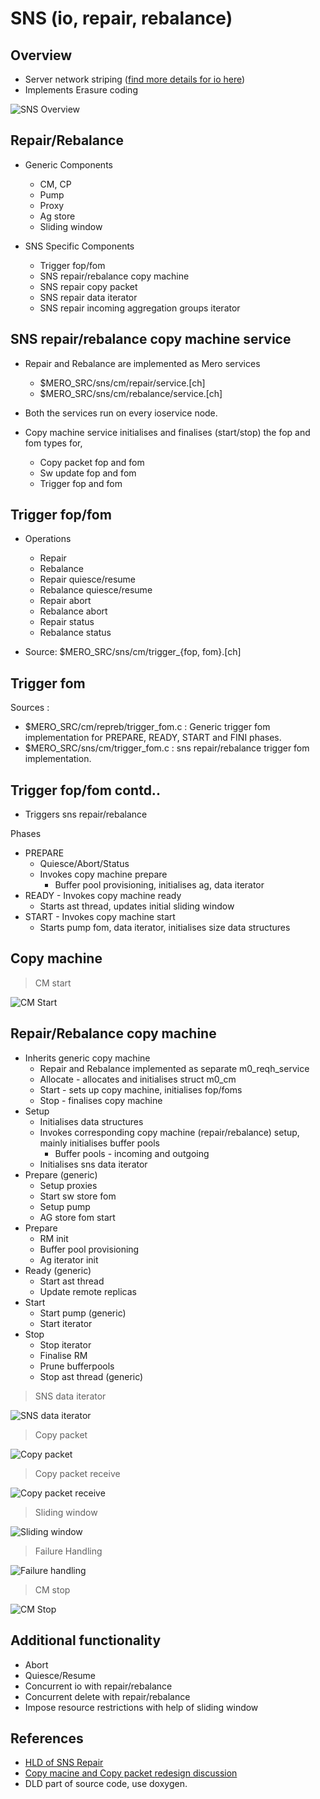 # SNS (io, repair, rebalance)

## Overview

- Server network striping ([find more details for io here](https://seagatetechnology-my.sharepoint.com/:w:/g/personal/hua_huang_seagate_com/Eb0CTiI3VbdAhLzn8NufzisBj_OFeA4bnKw3Pu0X0jJGVA?e=4%3A8psKWK&at=9&CID=c7fca889-7248-8d1b-0701-0641fb87566d "find more details for io here"))
- Implements Erasure coding

![SNS Overview](/doc/be/images/sns-overview.PNG)

## Repair/Rebalance

- Generic Components
	- CM, CP
	- Pump
	- Proxy
	- Ag store
	- Sliding window

- SNS Specific Components
	- Trigger fop/fom
	- SNS repair/rebalance copy machine
	- SNS repair copy packet
	- SNS repair data iterator
	- SNS repair incoming aggregation groups iterator

## SNS repair/rebalance copy machine service

- Repair and Rebalance are implemented as Mero services
	- $MERO_SRC/sns/cm/repair/service.[ch]
	- $MERO_SRC/sns/cm/rebalance/service.[ch]
- Both the services run on every ioservice node.

- Copy machine service initialises and finalises (start/stop) the fop and fom types for,
	- Copy packet fop and fom
	- Sw update fop and fom
	- Trigger fop and fom

## Trigger fop/fom

- Operations
	- Repair
	- Rebalance
	- Repair quiesce/resume
	- Rebalance quiesce/resume
	- Repair abort
	- Rebalance abort
	- Repair status
	- Rebalance status

- Source: $MERO_SRC/sns/cm/trigger_{fop, fom}.[ch]

## Trigger fom

Sources :
- $MERO_SRC/cm/repreb/trigger_fom.c : Generic trigger fom implementation for
PREPARE, READY, START and FINI phases.
-  $MERO_SRC/sns/cm/trigger_fom.c : sns repair/rebalance trigger fom
implementation.

## Trigger fop/fom contd..

- Triggers sns repair/rebalance

Phases
- PREPARE
	- Quiesce/Abort/Status
	- Invokes copy machine prepare
		- Buffer pool provisioning, initialises ag, data iterator
- READY - Invokes copy machine ready
	- Starts ast thread, updates initial sliding window
- START - Invokes copy machine start
	- Starts pump fom, data iterator, initialises size data structures

## Copy machine

> CM start

![CM Start](/doc/be/images/sns-cm-start.PNG)

## Repair/Rebalance copy machine

- Inherits generic copy machine
	- Repair and Rebalance implemented as separate m0_reqh_service
	- Allocate - allocates and initialises struct m0_cm
	- Start - sets up copy machine, initialises fop/foms
	- Stop - finalises copy machine
- Setup
	- Initialises data structures
	- Invokes corresponding copy machine (repair/rebalance) setup, mainly initialises buffer pools
		- Buffer pools - incoming and outgoing
	- Initialises sns data iterator
- Prepare (generic)
	- Setup proxies
	- Start sw store fom
	- Setup pump
	- AG store fom start
- Prepare
	- RM init
	- Buffer pool provisioning
	- Ag iterator init
- Ready (generic)
	- Start ast thread
	- Update remote replicas
- Start
	- Start pump (generic)
	- Start iterator
- Stop
	- Stop iterator
	- Finalise RM
	- Prune bufferpools
	- Stop ast thread (generic)

> SNS data iterator

![SNS data iterator](/doc/be/images/sns-data-iterator.png)

> Copy packet

![Copy packet](/doc/be/images/sns-copy-packet.PNG)

> Copy packet receive

![Copy packet receive](/doc/be/images/sns-copy-packet-receive.PNG)

> Sliding window

![Sliding window](/doc/be/images/sns-sliding-window.PNG)

> Failure Handling

![Failure handling](/doc/be/images/sns-failure-handling.PNG)

> CM stop

![CM Stop](/doc/be/images/sns-cm-stop.PNG)

## Additional functionality

- Abort
- Quiesce/Resume
- Concurrent io with repair/rebalance
- Concurrent delete with repair/rebalance
- Impose resource restrictions with help of sliding window

## References

- [HLD of SNS Repair](https://seagatetechnology-my.sharepoint.com/personal/mandar_sawant_seagate_com/Documents/GoogleDrive/HLD%20of%20SNS%20Repair.docx?web=1)
- [Copy macine and Copy packet redesign discussion](https://docs.google.com/document/d/1IPlMzMZZ7686iCpvt1LyMzglfd9KAkKKhSAlu2Q7N_I/edit)
- DLD part of source code, use doxygen.
